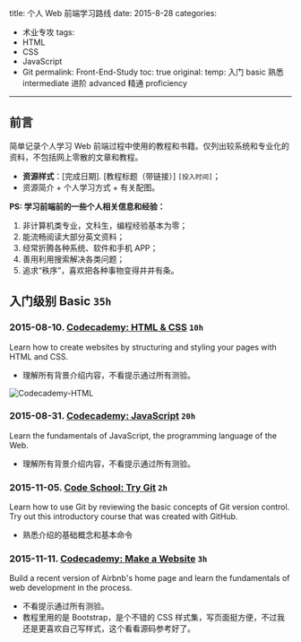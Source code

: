 title: 个人 Web 前端学习路线
date: 2015-8-28
categories:
- 术业专攻
tags:
- HTML
- CSS
- JavaScript
- Git
permalink: Front-End-Study
toc: true
original: 
temp: 入门 basic 熟悉 intermediate 进阶 advanced 精通 proficiency

---

<h2 id="intro">前言</h2>简单记录个人学习 Web 前端过程中使用的教程和书籍。仅列出较系统和专业化的资料，不包括网上零散的文章和教程。

 - **资源样式**：[完成日期]. [教程标题（带链接）] `[投入时间]`；
 - 资源简介 + 个人学习方式 + 有关配图。

**PS: 学习前端前的一些个人相关信息和经验：**

 1. 非计算机类专业，文科生，编程经验基本为零；
 1. 能流畅阅读大部分英文资料；
 1. 经常折腾各种系统、软件和手机 APP；
 1. 善用利用搜索解决各类问题；
 1. 追求“秩序”，喜欢把各种事物变得井井有条。

<!-- more -->

## 入门级别 Basic `35h`
### 2015-08-10. [Codecademy: HTML & CSS][1.1] `10h` 
Learn how to create websites by structuring and styling your pages with HTML and CSS.

 - 理解所有背景介绍内容，不看提示通过所有测验。

![Codecademy-HTML][1.2]

[1.1]: https://www.codecademy.com/en/tracks/web
[1.2]: /resources/Codecademy-HTML.jpg

### 2015-08-31. [Codecademy: JavaScript][1.3] `20h` 
Learn the fundamentals of JavaScript, the programming language of the Web.

 - 理解所有背景介绍内容，不看提示通过所有测验。

[1.3]: https://www.codecademy.com/en/tracks/javascript

### 2015-11-05. [Code School: Try Git][1.4] `2h`
Learn how to use Git by reviewing the basic concepts of Git version control. Try out this introductory course that was created with GitHub.

 - 熟悉介绍的基础概念和基本命令

 [1.4]: https://www.codeschool.com/courses/try-git

 ### 2015-11-11. [Codecademy: Make a Website][1.5] `3h`
 Build a recent version of Airbnb's home page and learn the fundamentals of web development in the process.

 - 不看提示通过所有测验。
 - 教程里用的是 Bootstrap，是个不错的 CSS 样式集，写页面挺方便，不过我还是更喜欢自己写样式，这个看看源码参考好了。

[1.5]: https://www.codecademy.com/en/skills/make-a-website
